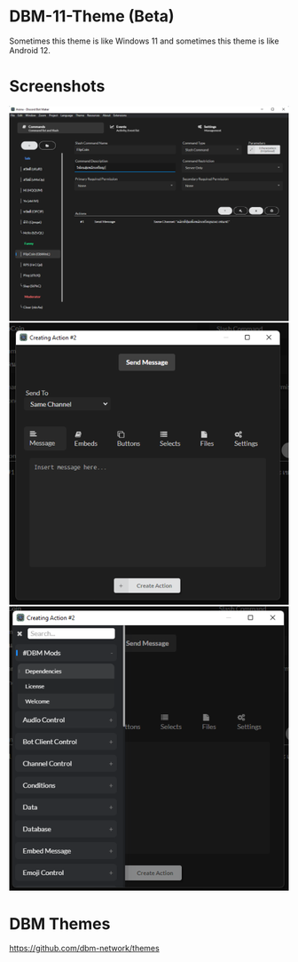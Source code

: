 # DBM-11-Theme (Beta)
Sometimes this theme is like Windows 11 and sometimes this theme is like Android 12.

# Screenshots
![Commands Page](https://github.com/ponlponl123/DBM-11-Theme/blob/main/Screenshot%201.png)
![Creating Action Modal](https://github.com/ponlponl123/DBM-11-Theme/blob/main/Screenshot%202.png)
![Creating Action Menu](https://github.com/ponlponl123/DBM-11-Theme/blob/main/Screenshot%203.png)

# DBM Themes
https://github.com/dbm-network/themes
